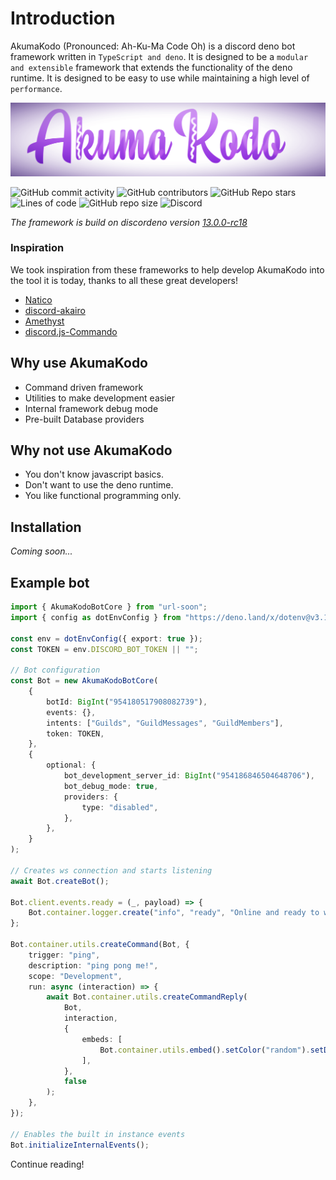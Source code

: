 # Introduction

AkumaKodo (Pronounced: Ah-Ku-Ma Code Oh) is a discord deno bot framework written
in `TypeScript and deno`. It is designed to be a `modular and extensible` framework that
extends the functionality of the deno runtime. It is designed to be easy to use while
maintaining a high level of `performance`.

![AkumaKodo logo](images/misc/AkumaKodoLogo.png)

![GitHub commit activity](https://img.shields.io/github/commit-activity/y/AkumaKodo/AkumaKodo?style=for-the-badge)
![GitHub contributors](https://img.shields.io/github/contributors/AkumaKodo/AkumaKodo?style=for-the-badge)
![GitHub Repo stars](https://img.shields.io/github/stars/AkumaKodo/AkumaKodo?style=for-the-badge)
![Lines of code](https://img.shields.io/tokei/lines/github/AkumaKodo/AkumaKodo?style=for-the-badge)
![GitHub repo size](https://img.shields.io/github/repo-size/AkumaKodo/AkumaKodo?style=for-the-badge)
![Discord](https://img.shields.io/discord/837830514130812970?style=for-the-badge)

_The framework is build on discordeno version [13.0.0-rc18](https://deno.land/x/discordeno@13.0.0-rc18)_

### Inspiration

We took inspiration from these frameworks to help develop AkumaKodo into the tool it is today, thanks to all these great developers!

- [Natico](https://github.com/naticoo)
- [discord-akairo](https://discord-akairo.github.io/#/)
- [Amethyst](https://github.com/AmethystFramework)
- [discord.js-Commando](https://github.com/discordjs/Commando)

## Why use AkumaKodo

- Command driven framework
- Utilities to make development easier
- Internal framework debug mode
- Pre-built Database providers

## Why not use AkumaKodo

- You don't know javascript basics.
- Don't want to use the deno runtime.
- You like functional programming only.

## Installation

_Coming soon..._

## Example bot

```typescript
import { AkumaKodoBotCore } from "url-soon";
import { config as dotEnvConfig } from "https://deno.land/x/dotenv@v3.1.0/mod.ts";

const env = dotEnvConfig({ export: true });
const TOKEN = env.DISCORD_BOT_TOKEN || "";

// Bot configuration
const Bot = new AkumaKodoBotCore(
	{
		botId: BigInt("954180517908082739"),
		events: {},
		intents: ["Guilds", "GuildMessages", "GuildMembers"],
		token: TOKEN,
	},
	{
		optional: {
			bot_development_server_id: BigInt("954186846504648706"),
			bot_debug_mode: true,
			providers: {
				type: "disabled",
			},
		},
	}
);

// Creates ws connection and starts listening
await Bot.createBot();

Bot.client.events.ready = (_, payload) => {
	Bot.container.logger.create("info", "ready", "Online and ready to work!");
};

Bot.container.utils.createCommand(Bot, {
	trigger: "ping",
	description: "ping pong me!",
	scope: "Development",
	run: async (interaction) => {
		await Bot.container.utils.createCommandReply(
			Bot,
			interaction,
			{
				embeds: [
					Bot.container.utils.embed().setColor("random").setDescription("pong!"),
				],
			},
			false
		);
	},
});

// Enables the built in instance events
Bot.initializeInternalEvents();
```

Continue reading!
